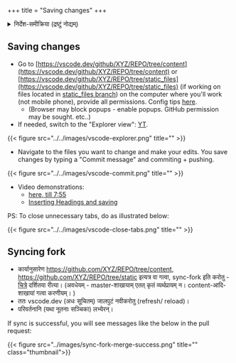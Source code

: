 +++
title = "Saving changes"
+++
<details><summary>निर्देश-समीक्रिया (द्रष्टुं नोद्यम्)</summary>

- अधः _XYZ_ इति यद् अस्ति, तस्य स्थाने स्वीयं github-नाम प्रयुङ्क्ताम्। (Below, replace _'XYZ'_ with your github username.)
  - अथवैतत् प्रयुज्यतां यन्त्रम्: <input id="input_githubUserId" value="XYZ"></input><input id="input_repo" value="REPO"></input><button id="transformId" onclick="handleTransformIdBtnClick();">पाठम् परिवर्तय!!</button>
- Back to [Git workflow](/groups/dyuganga/projects/text/git-workflow/)
</details>

## Saving changes
- Go to [https://vscode.dev/github/XYZ/REPO/tree/content](https://vscode.dev/github/XYZ/REPO/tree/content) or [https://vscode.dev/github/XYZ/REPO/tree/static_files](https://vscode.dev/github/XYZ/REPO/tree/static_files) (if working on files located in [static_files branch](https://github.com/XYZ/REPO/tree/static_files)) on the computer where you'll work (not mobile phone), provide all permissions. Config tips [here](vscode).
  - (Browser may block popups - enable popups. GitHub permission may be sought. etc..)
- If needed, switch to the "Explorer view": [YT](https://youtu.be/6n22TxXi_yQ?t=558).

{{< figure src="../../images/vscode-explorer.png" title="" >}}

- Navigate to the files you want to change and make your edits. You save changes by typing a "Commit message" and commiting + pushing.

{{< figure src="../../images/vscode-commit.png" title="" >}}
- Video demonstrations:
  - [here, till 7:55](https://youtu.be/yKLyfqL0A4M?t=462)
  - [Inserting Headings and saving](https://www.youtube.com/watch?v=BlOavkB2ooU)

PS: To close unnecessary tabs, do as illustrated below:

{{< figure src="../../images/vscode-close-tabs.png" title="" >}}


## Syncing fork
- कार्यानुसारेण https://github.com/XYZ/REPO/tree/content, https://github.com/XYZ/REPO/tree/static इत्यत्र वा गत्वा, sync-fork इति करोतु - [चित्रे](https://youtu.be/yKLyfqL0A4M?t=462) दर्शितया रीत्या। (अवधेयम् - master-शाखायाम् एतत् कृतं व्यर्थप्रायम् न। content-आदि-शाखायां गत्वा करणीयम्। )
- ततः vscode.dev (अधः सूचितम्) जालपुटं नवीकरोतु (refresh/ reload)।
- परिवर्तनानि (यथा नूतनाः सञ्चिका) लभ्येरन्।

If sync is successful, you will see messages like the below in the pull request:

{{< figure src="../images/sync-fork-merge-success.png" title="" class="thumbnail">}}

<script src="../../contribution-page-customizer.js"></script>